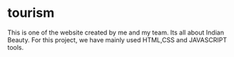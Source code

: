 # tourism

This is one of the website created by me and my team. Its all about Indian Beauty. For this project, we have mainly used HTML,CSS and JAVASCRIPT tools.
